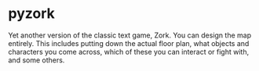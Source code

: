 # pyzork
Yet another version of the classic text game, Zork.
You can design the map entirely. This includes putting down the actual floor plan, what objects and characters you come across, which of these you can interact or fight with, and some others.
